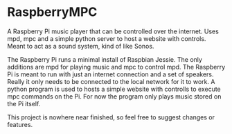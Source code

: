 # RaspberryMPC
A Raspberry Pi music player that can be controlled over the internet. Uses mpd, mpc and a simple python server to host a website with controls. Meant to act as a sound system, kind of like Sonos.

The Raspberry Pi runs a minimal install of Raspbian Jessie. The only additions are mpd for playing music and mpc to control mpd. The Raspberry Pi is meant to run with just an internet connection and a set of speakers. Really it only needs to be connected to the local network for it to work. 
A python program is used to hosts a simple website with controlls to execute mpc commands on the Pi.
For now the program only plays music stored on the Pi itself.

This project is nowhere near finished, so feel free to suggest changes or features.
